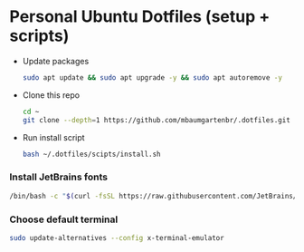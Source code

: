 # Personal Ubuntu Dotfiles (setup + scripts)

- Update packages
  ```bash
  sudo apt update && sudo apt upgrade -y && sudo apt autoremove -y
  ```
- Clone this repo
  ```bash
  cd ~
  git clone --depth=1 https://github.com/mbaumgartenbr/.dotfiles.git
  ```
- Run install script
  ```bash
  bash ~/.dotfiles/scipts/install.sh
  ```

###  Install JetBrains fonts

```sh
/bin/bash -c "$(curl -fsSL https://raw.githubusercontent.com/JetBrains/JetBrainsMono/master/install_manual.sh)"
```

### Choose default terminal

```sh
sudo update-alternatives --config x-terminal-emulator
```
